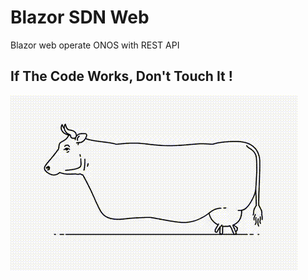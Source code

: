 # Blazor SDN Web

Blazor web operate ONOS with REST API

## If The Code Works, Don't Touch It !

![rule](./gif/do-not-touch-it-programmer-rule.gif)

